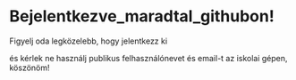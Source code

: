 # Bejelentkezve_maradtal_githubon!
Figyelj oda legközelebb, hogy jelentkezz ki

és kérlek ne használj publikus felhasználónevet és email-t az iskolai gépen, köszönöm!
